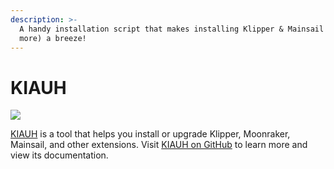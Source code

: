 ```yaml
---
description: >-
  A handy installation script that makes installing Klipper & Mainsail (and
  more) a breeze!
---
```


# KIAUH

![](https://raw.githubusercontent.com/th33xitus/kiauh/master/resources/screenshots/kiauh.png)

[KIAUH](https://github.com/th33xitus/kiauh) is a tool that helps you install or upgrade Klipper, Moonraker, Mainsail, and other extensions. Visit [KIAUH on GitHub](https://github.com/th33xitus/kiauh) to learn more and view its documentation.
